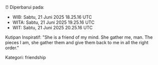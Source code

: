 ⏰ Diperbarui pada:
- WIB: Sabtu, 21 Juni 2025 18.25.16 UTC
- WITA: Sabtu, 21 Juni 2025 19.25.16 UTC
- WIT: Sabtu, 21 Juni 2025 20.25.16 UTC

Kutipan Inspiratif:
"She is a friend of my mind. She gather me, man. The pieces I am, she gather them and give them back to me in all the right order."


Kategori: friendship

